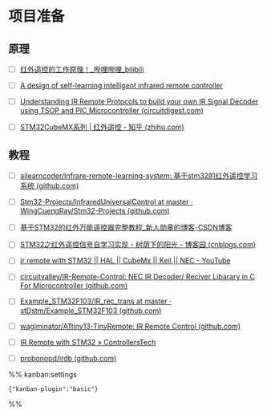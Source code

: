 # 项目准备 

## 原理

- [ ] [红外遥控的工作原理！_哔哩哔哩_bilibili](https://www.bilibili.com/video/BV1AM411t7Nc/)
- [ ] [A design of self-learning intelligent infrared remote controller](https://iopscience.iop.org/article/10.1088/1742-6596/1754/1/012109/pdf)
- [ ] [Understanding IR Remote Protocols to build your own IR Signal Decoder using TSOP and PIC Microcontroller (circuitdigest.com)](https://circuitdigest.com/microcontroller-projects/build-your-own-ir-remote-decoder-using-tsop-and-pic-microcontroller)
- [ ] [STM32CubeMX系列 | 红外遥控 - 知乎 (zhihu.com)](https://zhuanlan.zhihu.com/p/360477635)


## 教程

- [ ] [ailearncoder/Infrare-remote-learning-system: 基于stm32的红外遥控学习系统 (github.com)](https://github.com/ailearncoder/Infrare-remote-learning-system)
- [ ] [Stm32-Projects/InfraredUniversalControl at master · WingCuengRay/Stm32-Projects (github.com)](https://github.com/WingCuengRay/Stm32-Projects/tree/master/InfraredUniversalControl)
- [ ] [基于STM32的红外万能遥控器完整教程_新人勋章的博客-CSDN博客](https://blog.csdn.net/weixin_44048162/article/details/108739482)
- [ ] [STM32之红外遥控信号自学习实现 - 树荫下的阳光 - 博客园 (cnblogs.com)](https://www.cnblogs.com/wangshucai/p/10994727.html)
- [ ] [ir remote with STM32 || HAL || CubeMx || Keil || NEC - YouTube](https://www.youtube.com/watch?v=7-3rB7Ia_ms)
- [ ] [circuitvalley/IR-Remote-Control: NEC IR Decoder/ Reciver Libarary in C For Microcontroller (github.com)](https://github.com/circuitvalley/IR-Remote-Control)
- [ ] [Example_STM32F103/IR_rec_trans at master · stDstm/Example_STM32F103 (github.com)](https://github.com/stDstm/Example_STM32F103/tree/master/IR_rec_trans)
- [ ] [wagiminator/ATtiny13-TinyRemote: IR Remote Control (github.com)](https://github.com/wagiminator/ATtiny13-TinyRemote)
- [ ] [IR Remote with STM32 » ControllersTech](https://controllerstech.com/ir-remote-with-stm32/)
- [ ] [probonopd/irdb (github.com)](https://github.com/probonopd/irdb)




%% kanban:settings
```
{"kanban-plugin":"basic"}
```
%%